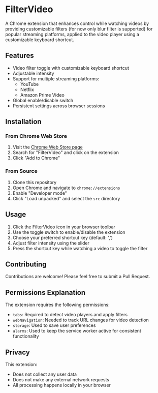 # FilterVideo

A Chrome extension that enhances control while watching videos by providing customizable filters (for now only blur filter is supported) for popular streaming platforms, applied to the video player using a customizable keyboard shortcut.

## Features

- Video filter toggle with customizable keyboard shortcut
- Adjustable intensity
- Support for multiple streaming platforms:
  - YouTube
  - Netflix
  - Amazon Prime Video
- Global enable/disable switch
- Persistent settings across browser sessions

## Installation

### From Chrome Web Store

1. Visit the [Chrome Web Store page](https://chrome.google.com/webstore/)
2. Search for "FilterVideo" and click on the extension
3. Click "Add to Chrome"

### From Source

1. Clone this repository
2. Open Chrome and navigate to `chrome://extensions`
3. Enable "Developer mode"
4. Click "Load unpacked" and select the `src` directory

## Usage

1. Click the FilterVideo icon in your browser toolbar
2. Use the toggle switch to enable/disable the extension
3. Choose your preferred shortcut key (default: ',')
4. Adjust filter intensity using the slider
5. Press the shortcut key while watching a video to toggle the filter

## Contributing

Contributions are welcome! Please feel free to submit a Pull Request.

## Permissions Explanation

The extension requires the following permissions:

- `tabs`: Required to detect video players and apply filters
- `webNavigation`: Needed to track URL changes for video detection
- `storage`: Used to save user preferences
- `alarms`: Used to keep the service worker active for consistent functionality

## Privacy

This extension:

- Does not collect any user data
- Does not make any external network requests
- All processing happens locally in your browser
